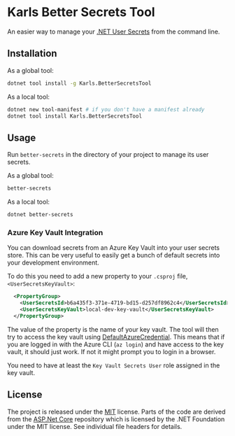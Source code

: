 # Karls Better Secrets Tool

An easier way to manage your [.NET User Secrets](https://learn.microsoft.com/en-us/aspnet/core/security/app-secrets)
from the command line.

## Installation

As a global tool:

```bash
dotnet tool install -g Karls.BetterSecretsTool
```

As a local tool:

```bash
dotnet new tool-manifest # if you don't have a manifest already
dotnet tool install Karls.BetterSecretsTool
```

## Usage

Run `better-secrets` in the directory of your project to manage its user secrets.

As a global tool:

```bash
better-secrets
```

As a local tool:

```bash
dotnet better-secrets
```

### Azure Key Vault Integration

You can download secrets from an Azure Key Vault into your user secrets store.
This can be very useful to easily get a bunch of default secrets into your
development environment.

To do this you need to add a new property to your `.csproj` file,
`<UserSecretsKeyVault>`:

```xml
  <PropertyGroup>
    <UserSecretsId>b6a435f3-371e-4719-bd15-d257df8962c4</UserSecretsId>
    <UserSecretsKeyVault>local-dev-key-vault</UserSecretsKeyVault>
  </PropertyGroup>
```

The value of the property is the name of your key vault. The tool will then
try to access the key vault using [DefaultAzureCredential](https://learn.microsoft.com/en-us/dotnet/api/azure.identity.defaultazurecredential).
This means that if you are logged in with the Azure CLI (`az login`) and have
access to the key vault, it should just work. If not it might prompt you to
login in a browser.

You need to have at least the `Key Vault Secrets User` role assigned in the
key vault.

## License

The project is released under the [MIT](LICENSE) license. Parts of the code
are derived from the [ASP.Net Core](https://github.com/dotnet/aspnetcore)
repository which is licensed by the .NET Foundation under the MIT license.
See individual file headers for details.
